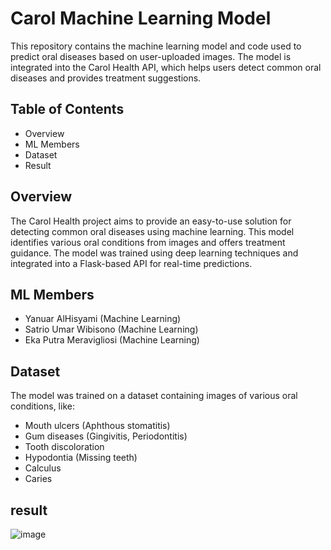 # Carol Machine Learning Model

This repository contains the machine learning model and code used to predict oral diseases based on user-uploaded images. The model is integrated into the Carol Health API, which helps users detect common oral diseases and provides treatment suggestions.

## Table of Contents
- Overview
- ML Members
- Dataset
- Result

## Overview
The Carol Health project aims to provide an easy-to-use solution for detecting common oral diseases using machine learning. This model identifies various oral conditions from images and offers treatment guidance. The model was trained using deep learning techniques and integrated into a Flask-based API for real-time predictions.

## ML Members
- Yanuar AlHisyami (Machine Learning)
- Satrio Umar Wibisono (Machine Learning)
- Eka Putra Meravigliosi (Machine Learning)

## Dataset
The model was trained on a dataset containing images of various oral conditions, like:
- Mouth ulcers (Aphthous stomatitis)
- Gum diseases (Gingivitis, Periodontitis)
- Tooth discoloration
- Hypodontia (Missing teeth)
- Calculus
- Caries

## result
![image](https://github.com/user-attachments/assets/681602bb-b192-4b28-a774-5d1d7625faa5)

  
